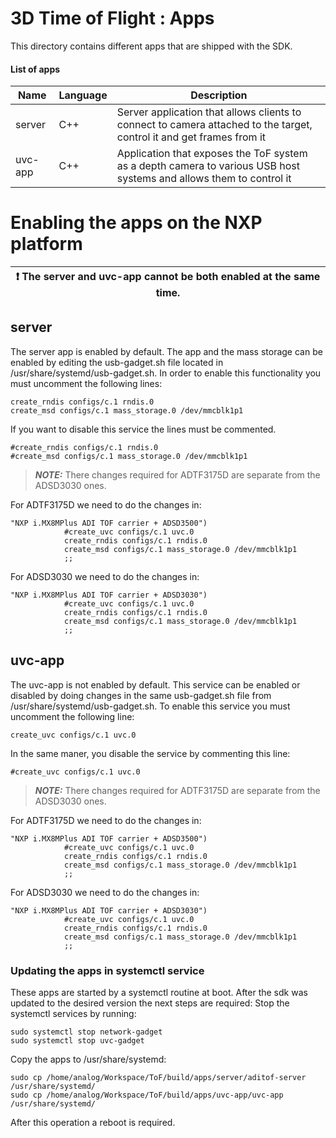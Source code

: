 # 3D Time of Flight : Apps

This directory contains different apps that are shipped with the SDK.

#### List of apps

| Name | Language | Description |
| --------- | ----------- | -------------- |
| server | C++ | Server application that allows clients to connect to camera attached to the target, control it and get frames from it |
| uvc-app | C++ | Application that exposes the ToF system as a depth camera to various USB host systems and allows them to control it |

# Enabling the apps on the NXP platform

| :exclamation:  The server and uvc-app cannot be both enabled at the same time. |
|-----------------------------------------|

## server

The server app is enabled by default. The app and the mass storage can be enabled by editing the usb-gadget.sh file located in
/usr/share/systemd/usb-gadget.sh. 
In order to enable this functionality you must uncomment the following lines:
````
create_rndis configs/c.1 rndis.0
create_msd configs/c.1 mass_storage.0 /dev/mmcblk1p1
````
If you want to disable this service the lines must be commented.
````
#create_rndis configs/c.1 rndis.0
#create_msd configs/c.1 mass_storage.0 /dev/mmcblk1p1
````
> **_NOTE:_**  There changes required for ADTF3175D are separate from the ADSD3030 ones.

For ADTF3175D we need to do the changes in:
````
"NXP i.MX8MPlus ADI TOF carrier + ADSD3500")
			#create_uvc configs/c.1 uvc.0
			create_rndis configs/c.1 rndis.0
			create_msd configs/c.1 mass_storage.0 /dev/mmcblk1p1
			;;
````

For ADSD3030 we need to do the changes in:
````
"NXP i.MX8MPlus ADI TOF carrier + ADSD3030")
			#create_uvc configs/c.1 uvc.0
			create_rndis configs/c.1 rndis.0
			create_msd configs/c.1 mass_storage.0 /dev/mmcblk1p1
			;;
````

## uvc-app

The uvc-app is not enabled by default. This service can be enabled or disabled by doing changes in the same usb-gadget.sh file from 
/usr/share/systemd/usb-gadget.sh. 
To enable this service you must uncomment the following line:
````
create_uvc configs/c.1 uvc.0
````
In the same maner, you disable the service by commenting this line:
````
#create_uvc configs/c.1 uvc.0
````

> **_NOTE:_**  There changes required for ADTF3175D are separate from the ADSD3030 ones.

For ADTF3175D we need to do the changes in:
````
"NXP i.MX8MPlus ADI TOF carrier + ADSD3500")
			#create_uvc configs/c.1 uvc.0
			create_rndis configs/c.1 rndis.0
			create_msd configs/c.1 mass_storage.0 /dev/mmcblk1p1
			;;
````

For ADSD3030 we need to do the changes in:
````
"NXP i.MX8MPlus ADI TOF carrier + ADSD3030")
			#create_uvc configs/c.1 uvc.0
			create_rndis configs/c.1 rndis.0
			create_msd configs/c.1 mass_storage.0 /dev/mmcblk1p1
			;;
````

### Updating the apps in systemctl service 

These apps are started by a systemctl routine at boot. 
After the sdk was updated to the desired version the next steps are required:
Stop the systemctl services by running:
````
sudo systemctl stop network-gadget
sudo systemctl stop uvc-gadget
````
Copy the apps to /usr/share/systemd:
```` 
sudo cp /home/analog/Workspace/ToF/build/apps/server/aditof-server /usr/share/systemd/
sudo cp /home/analog/Workspace/ToF/build/apps/uvc-app/uvc-app /usr/share/systemd/
````

After this operation a reboot is required.